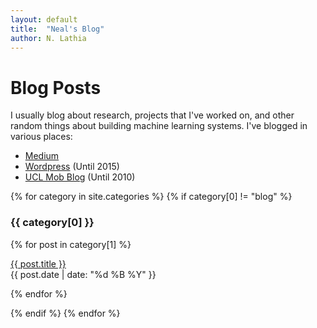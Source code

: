 ```yaml
---
layout: default
title:  "Neal's Blog"
author: N. Lathia
---
```


# Blog Posts

I usually blog about research, projects that I've worked on, and other random things about building machine learning systems. I've blogged in various places:
<ul>
	<li><a href="https://medium.com/@neal_lathia">Medium</a></li>
	<li><a href="https://urbanmining.wordpress.com/">Wordpress</a> (Until 2015)</li>
	<li><a href="http://mobblog.cs.ucl.ac.uk/">UCL Mob Blog</a> (Until 2010)</li>
</ul>

{% for category in site.categories %}
  {% if category[0] != "blog" %}
  <h3>{{ category[0] }}</h3>
  <p>
    {% for post in category[1] %}
      <p><a href="{{ post.url }}">{{ post.title }}</a>
      <br>{{ post.date | date: "%d %B %Y" }}
      </p>
    {% endfor %}
  </p>
  {% endif %}
{% endfor %}

